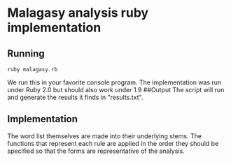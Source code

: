 # Malagasy analysis ruby implementation

## Running
```
ruby malagasy.rb
```
We run this in your favorite console program. The implementation was run under Ruby 2.0 but should also work under 1.9
##Output
The script will run and generate the results it finds in "results.txt".

## Implementation
The word list themselves are made into their underlying stems. The functions
that represent each rule are applied in the order they should be specified
so that the forms are representative of the analysis.
